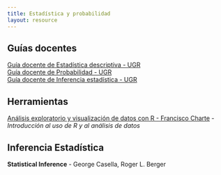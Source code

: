 ```yaml
---
title: Estadística y probabilidad
layout: resource
---
```


## Guías docentes
[Guía docente de Estadística descriptiva - UGR](http://grados.ugr.es/informaticaymatematicas/pages/infoacademica/guiasdocentes/201415/primero/2semestre/estadisticadescriptivaeintroduccionalaprobabilidad/!)  
[Guía docente de Probabilidad - UGR](http://grados.ugr.es/informaticaymatematicas/pages/infoacademica/guiasdocentes/201415/tercero/1semestre/probabilidad/!)  
[Guía docente de Inferencia estadística - UGR](http://grados.ugr.es/informaticaymatematicas/pages/infoacademica/guiasdocentes/201415/cuarto/1semestre/inferenciaestadistica/!)  


## Herramientas
[Análisis exploratorio y visualización de datos con R - Francisco Charte](https://github.com/fcharte/CursoUNIA14/blob/master/ExploraVisualizaConR-FCharte.pdf?raw=true) - *Introducción al uso de R y al análisis de datos*   

## Inferencia Estadística
**Statistical Inference** - George Casella, Roger L. Berger 

